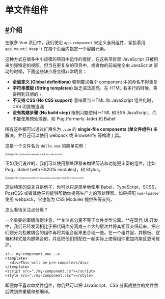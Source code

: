 # 单文件组件

## [#](https://vue3js.cn/docs/zh/guide/single-file-component.html#介绍)介绍

在很多 Vue 项目中，我们使用 `app.component` 来定义全局组件，紧接着用 `app.mount('#app')` 在每个页面内指定一个容器元素。

这种方式在很多中小规模的项目中运作的很好，在这些项目里 JavaScript 只被用来加强特定的视图。但当在更复杂的项目中，或者你的前端完全由 JavaScript 驱动的时候，下面这些缺点将变得非常明显：

+ **全局定义 (Global definitions)** 强制要求每个 component 中的命名不得重复
+ **字符串模板 (String templates)** 缺乏语法高亮，在 HTML 有多行的时候，需要用到丑陋的 `\`
+ **不支持 CSS (No CSS support)** 意味着当 HTML 和 JavaScript 组件化时，CSS 明显被遗漏
+ **没有构建步骤 (No build step)** 限制只能使用 HTML 和 ES5 JavaScript，而不能使用预处理器，如 Pug (formerly Jade) 和 Babel

所有这些都可以通过扩展名为 `.vue` 的 **single-file components (单文件组件)** 来解决，并且还可以使用 webpack 或 Browserify 等构建工具。

这是一个文件名为 `Hello.vue` 的简单实例：

<img src="assets/sfc.png" alt="Single-file component example (click for code as text)" style="zoom:50%;" />

正如我们说过的，我们可以使用预处理器来构建简洁和功能更丰富的组件，比如 Pug，Babel (with ES2015 modules)，和 Stylus。

<img src="assets/sfc-with-preprocessors.png" alt="Single-file component with pre-processors example (click for code as text)" style="zoom:50%;" />

这些特定的语言只是例子，你可以只是简单地使用 Babel，TypeScript，SCSS，PostCSS 或者其他任何能够帮助你提高生产力的预处理器。如果搭配 `vue-loader` 使用 webpack，它也能为 CSS Modules 提供头等支持。

怎么看待关注点分离？

一个重要的事情值得注意，**关注点分离不等于文件类型分离。**在现代 UI 开发中，我们已经发现相比于把代码库分离成三个大的层次并将其相互交织起来，把它们划分为松散耦合的组件再将其组合起来更合理一些。在一个组件里，其模板、逻辑和样式是内部耦合的，并且把他们搭配在一起实际上使得组件更加内聚且更可维护。

```vue
<!-- my-component.vue -->
<template>
  <div>This will be pre-compiled</div>
</template>
<script src="./my-component.js"></script>
<style src="./my-component.css"></style>
```

即便你不喜欢单文件组件，你仍然可以把 JavaScript、CSS 分离成独立的文件然后做到热重载和预编译。


